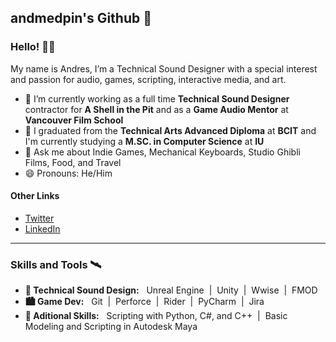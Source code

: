 ## andmedpin's Github 🌌

### Hello! 👋🏼
My name is Andres, I’m a Technical Sound Designer with a special interest and passion for audio, games, scripting, interactive media, and art. <br /> 

- 🔭 I’m currently working as a full time **Technical Sound Designer** contractor for **A Shell in the Pit** and as a **Game Audio Mentor** at **Vancouver Film School**
- 🌱 I graduated from the **Technical Arts Advanced Diploma** at **BCIT** and I'm currently studying a **M.SC. in Computer Science** at **IU** 
- 💬 Ask me about Indie Games, Mechanical Keyboards, Studio Ghibli Films, Food, and Travel 
- 😄 Pronouns: He/Him

#### Other Links
- [Twitter](https://twitter.com/andmedpin) <br /> 
- [LinkedIn](https://www.linkedin.com/in/andmedpin/) <br /> 

---

### Skills and Tools 🛰

- **🌉 Technical Sound Design:** &nbsp; Unreal Engine &nbsp;|&nbsp; Unity &nbsp;|&nbsp; Wwise &nbsp;|&nbsp; FMOD
- **🏙 Game Dev:** &nbsp; Git &nbsp;|&nbsp; Perforce &nbsp;|&nbsp; Rider &nbsp;|&nbsp; PyCharm &nbsp;|&nbsp; Jira
- **🗾 Aditional Skills:** &nbsp; Scripting with Python, C#, and C++ &nbsp;|&nbsp; Basic Modeling and Scripting in Autodesk Maya

<!--
#### Technologies:
<p align="center">
  <img alt="Wwise" width="90px" src="assets/wwise.png" /> &nbsp;&nbsp;&nbsp;&nbsp;&nbsp;&nbsp;&nbsp;&nbsp;&nbsp;
  <img alt="FMOD" width="100px" src="assets/fmod.png" /> &nbsp;&nbsp;&nbsp;&nbsp;&nbsp;&nbsp;&nbsp;&nbsp;&nbsp;
  <img alt="Unity" width="110px" src="assets/unity.png"/> &nbsp;&nbsp;&nbsp;&nbsp;
  <img alt="Unreal Engine" width="90px" src="assets/ue.png" />
  <br />
  <br />
  <img alt="Git" width="75px" src="assets/gitblack.png" /> &nbsp;&nbsp;&nbsp;&nbsp;&nbsp;&nbsp;&nbsp;&nbsp;
  <img alt="Rider" width="90px" src="assets/rider.png" /> &nbsp;&nbsp;&nbsp;&nbsp;&nbsp;&nbsp;&nbsp;
  <img alt="PyCharm" width="130" src="assets/pycharm.png" /> &nbsp;&nbsp;&nbsp;&nbsp;&nbsp;&nbsp;&nbsp;&nbsp;
  <br />
  <br />
  <img alt="Sourcetree" width="130px" src="assets/sourcetree.png" /> &nbsp;&nbsp;&nbsp;&nbsp;&nbsp;&nbsp;&nbsp;&nbsp;
  <img alt="Trello" width="110px" src="assets/trello.png" />
</p>

**andmedpin/andmedpin** is a ✨ _special_ ✨ repository because its `README.md` (this file) appears on your GitHub profile.

Here are some ideas to get you started:

- 🔭 I’m currently working on ...
- 🌱 I’m currently learning ...
- 👯 I’m looking to collaborate on ...
- 🤔 I’m looking for help with ...
- 💬 Ask me about ...
- 📫 How to reach me: ...
- 😄 Pronouns: ...
- ⚡ Fun fact: ...
-->
